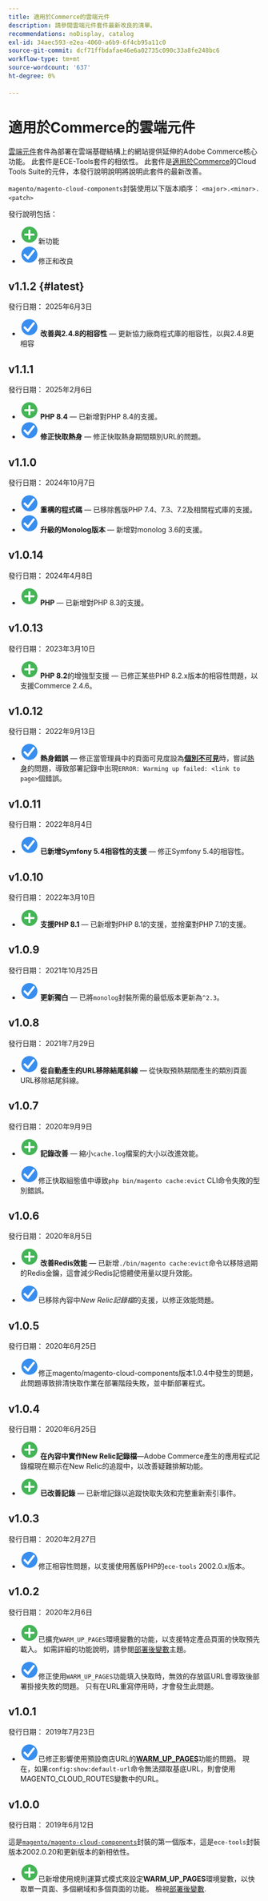 ```yaml
---
title: 適用於Commerce的雲端元件
description: 請參閱雲端元件套件最新改良的清單。
recommendations: noDisplay, catalog
exl-id: 34aec593-e2ea-4060-a6b9-6f4cb95a11c0
source-git-commit: dcf71ffbdafae46e6a02735c090c33a8fe248bc6
workflow-type: tm+mt
source-wordcount: '637'
ht-degree: 0%

---
```


# 適用於Commerce的雲端元件

[雲端元件](https://github.com/magento/magento-cloud-components)套件為部署在雲端基礎結構上的網站提供延伸的Adobe Commerce核心功能。 此套件是ECE-Tools套件的相依性。 此套件是[適用於Commerce](cloud-tools-suite.md)的Cloud Tools Suite的元件，本發行說明說明將說明此套件的最新改善。

`magento/magento-cloud-components`封裝使用以下版本順序： `<major>.<minor>.<patch>`

發行說明包括：

- ![新圖示](../../assets/new.svg)新功能
- ![修正圖示](../../assets/fix.svg)修正和改良

<!--Add release notes below-->

## v1.1.2 {#latest}

發行日期： 2025年6月3日

- ![修正圖示](../../assets/fix.svg) **改善與2.4.8的相容性** — 更新協力廠商程式庫的相容性，以與2.4.8<!-- MCLOUD-13707	 - -->更相容

## v1.1.1

發行日期： 2025年2月6日

- ![新圖示](../../assets/new.svg) **PHP 8.4** — 已新增對PHP 8.4的支援。<!-- MCLOUD-13148	 - -->
- ![修正圖示](../../assets/fix.svg) **修正快取熱身** — 修正快取熱身期間類別URL的問題。<!-- MCLOUD-12454 - -->


## v1.1.0

發行日期： 2024年10月7日

- ![修正圖示](../../assets/fix.svg) **重構的程式碼** — 已移除舊版PHP 7.4、7.3、7.2及相關程式庫的支援。<!-- MCLOUD-9278 - -->
- ![修正圖示](../../assets/fix.svg) **升級的Monolog版本** — 新增對monolog 3.6的支援。<!-- MCLOUD-12855 - -->

## v1.0.14

發行日期： 2024年4月8日

- ![新圖示](../../assets/new.svg) **PHP** — 已新增對PHP 8.3的支援。

## v1.0.13

發行日期： 2023年3月10日

- ![新圖示](../../assets/new.svg) **PHP 8.2**&#x200B;的增強型支援 — 已修正某些PHP 8.2.x版本的相容性問題，以支援Commerce 2.4.6。

## v1.0.12

發行日期： 2022年9月13日

- ![修正圖示](../../assets/fix.svg) **熱身錯誤** — 修正當管理員中的頁面可見度設為&#x200B;[**個別不可見**](https://experienceleague.adobe.com/zh-hant/docs/commerce-admin/systems/data-transfer/data-attributes-product#simple-product-csv-file-structure)時，嘗試[熱身](../environment/variables-post-deploy.md#warm_up_pages)的問題，導致部署記錄中出現`ERROR: Warming up failed: <link to page>`個錯誤。<!-- MCLOUD-9134 -->

## v1.0.11

發行日期： 2022年8月4日

- ![修正圖示](../../assets/fix.svg) **已新增Symfony 5.4相容性的支援** — 修正Symfony 5.4的相容性。<!-- AC-3550 -->

## v1.0.10

發行日期： 2022年3月10日

- ![新圖示](../../assets/new.svg) **支援PHP 8.1** — 已新增對PHP 8.1的支援，並捨棄對PHP 7.1的支援。

## v1.0.9

發行日期： 2021年10月25日

- ![修正圖示](../../assets/fix.svg) **更新獨白** — 已將`monolog`封裝所需的最低版本更新為`^2.3`。<!-- ACMP-1263 -->

## v1.0.8

發行日期： 2021年7月29日

- ![修正圖示](../../assets/fix.svg) **從自動產生的URL移除結尾斜線** — 從快取預熱期間產生的類別頁面URL移除結尾斜線。<!--MCLOUD-7192-->

## v1.0.7

發行日期： 2020年9月9日

- ![新圖示](../../assets/new.svg) **記錄改善** — 縮小`cache.log`檔案的大小以改進效能。<!--MCLOUD-6859-->

- ![修正圖示](../../assets/fix.svg)修正快取組態值中導致`php bin/magento cache:evict` CLI命令失敗的型別錯誤。

## v1.0.6

發行日期： 2020年8月5日

- ![新圖示](../../assets/new.svg) **改善Redis效能** — 已新增`./bin/magento cache:evict`命令以移除過期的Redis金鑰，這會減少Redis記憶體使用量以提升效能。<!--MCLOUD-6023-->

- ![修正圖示](../../assets/fix.svg)已移除內容中&#x200B;*New Relic記錄檔*&#x200B;的支援，以修正效能問題。<!--MCLOUD-6422-->

## v1.0.5

發行日期： 2020年6月25日

- ![修正圖示](../../assets/fix.svg)修正magento/magento-cloud-components版本1.0.4中發生的問題，此問題導致排清快取作業在部署階段失敗，並中斷部署程式。

## v1.0.4

發行日期： 2020年6月25日

- ![新圖示](../../assets/new.svg) **在內容中實作New Relic記錄檔**—Adobe Commerce產生的應用程式記錄檔現在顯示在New Relic的追蹤中，以改善疑難排解功能。<!--MCLOUD-6029-->

- ![新圖示](../../assets/new.svg) **已改善記錄** — 已新增記錄以追蹤快取失效和完整重新索引事件。<!--MCLOUD-6157-->

## v1.0.3

發行日期： 2020年2月27日

- ![修正圖示](../../assets/fix.svg)修正相容性問題，以支援使用舊版PHP的`ece-tools` 2002.0.x版本。

## v1.0.2

發行日期： 2020年2月6日

- ![新圖示](../../assets/new.svg)已擴充`WARM_UP_PAGES`環境變數的功能，以支援特定產品頁面的快取預先載入。 如需詳細的功能說明，請參閱[部署後變數](../environment/variables-post-deploy.md#warm_up_pages)主題。<!--MAGECLOUD-4444-->

- ![修正圖示](../../assets/fix.svg)修正使用`WARM_UP_PAGES`功能填入快取時，無效的存放區URL會導致後部署掛接失敗的問題。 只有在URL重寫停用時，才會發生此問題。<!-- MAGECLOUD-4094 -->

## v1.0.1

發行日期： 2019年7月23日

- ![修正圖示](../../assets/fix.svg)已修正影響使用預設商店URL的&#x200B;[**WARM_UP_PAGES**](../environment/variables-post-deploy.md#warm_up_pages)&#x200B;功能的問題。 現在，如果`config:show:default-url`命令無法擷取基底URL，則會使用MAGENTO_CLOUD_ROUTES變數中的URL。<!-- MAGECLOUD-3866 -->

## v1.0.0

發行日期： 2019年6月12日

這是[`magento/magento-cloud-components`](https://github.com/magento/magento-cloud-components)封裝的第一個版本，這是`ece-tools`封裝版本2002.0.20和更新版本的新相依性。

- ![新圖示](../../assets/new.svg)已新增使用規則運算式模式來設定&#x200B;**WARM_UP_PAGES**&#x200B;環境變數，以快取單一頁面、多個網域和多個頁面的功能。 檢視[部署後變數](../environment/variables-post-deploy.md#warm_up_pages).<!--MAGECLOUD-3258-->
